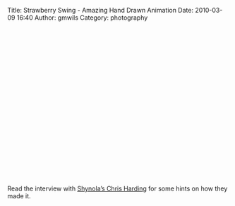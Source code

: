 Title: Strawberry Swing - Amazing Hand Drawn Animation
Date: 2010-03-09 16:40
Author: gmwils
Category: photography

<object width="425" height="344"><param name="movie" value="http://www.youtube.com/v/BYtk1Z0UUuE&amp;rel=0&amp;color1=0xb1b1b1&amp;color2=0xcfcfcf&amp;hl=en_US&amp;feature=player_embedded&amp;fs=1"></param><param name="allowFullScreen" value="true"></param><param name="allowScriptAccess" value="always"></param><embed src="http://www.youtube.com/v/BYtk1Z0UUuE&amp;rel=0&amp;color1=0xb1b1b1&amp;color2=0xcfcfcf&amp;hl=en_US&amp;feature=player_embedded&amp;fs=1" type="application/x-shockwave-flash" allowfullscreen="true" allowscriptaccess="always" width="425" height="344"></embed></object>

Read the interview with [Shynola’s Chris Harding][] for some hints on
how they made it.

  [Shynola’s Chris Harding]: http://motionographer.com/theater/shynola-coldplay-strawberry-swing/
